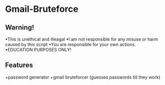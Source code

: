 # Gmail-Bruteforce

## Warning!
•This is unethical and illeagal
•I am not responsible for any misuse or harm caused by this script
•You are responsible for your own actions. •EDUCATION PURPOSES ONLY!

## Features
+password generator
+gmail bruteforcer (guesses passwords till they work)

